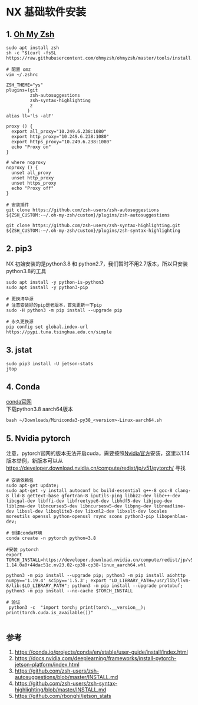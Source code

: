 # NX 基础软件安装
## 1. [Oh My Zsh](https://ohmyz.sh/)
```
sudo apt install zsh
sh -c "$(curl -fsSL https://raw.githubusercontent.com/ohmyzsh/ohmyzsh/master/tools/install.sh)"

# 配置 omz
vim ~/.zshrc

ZSH_THEME="ys"
plugins=(git
         zsh-autosuggestions
         zsh-syntax-highlighting
         z
        )
alias ll='ls -alF'

proxy () {
  export all_proxy="10.249.6.238:1080"
  export http_proxy="10.249.6.238:1080"
  export https_proxy="10.249.6.238:1080"
  echo "Proxy on"
}

# where noproxy
noproxy () {
  unset all_proxy
  unset http_proxy
  unset https_proxy
  echo "Proxy off"
}

# 安装插件
git clone https://github.com/zsh-users/zsh-autosuggestions ${ZSH_CUSTOM:-~/.oh-my-zsh/custom}/plugins/zsh-autosuggestions

git clone https://github.com/zsh-users/zsh-syntax-highlighting.git ${ZSH_CUSTOM:-~/.oh-my-zsh/custom}/plugins/zsh-syntax-highlighting

```

## 2. pip3
NX 初始安装的是python3.8 和 python2.7，我们暂时不用2.7版本，所以只安装python3.8的工具
```
sudo apt install -y python-is-python3
sudo apt install -y python3-pip

# 更换清华源
# 注意安装好的pip是老版本，首先更新一下pip
sudo -H python3 -m pip install --upgrade pip  

# 永久更换源
pip config set global.index-url https://pypi.tuna.tsinghua.edu.cn/simple

```

## 3. jstat
```
sudo pip3 install -U jetson-stats
jtop
```

## 4. Conda
[conda官网](https://docs.conda.io/en/latest/miniconda.html#installing)   
下载python3.8  aarch64版本
```
bash ~/Downloads/Miniconda3-py38_<version>-Linux-aarch64.sh
```

## 5. Nvidia pytorch
注意，pytorch官网的版本无法开启cuda，需要按照[Nvidia官方](https://docs.nvidia.com/deeplearning/frameworks/install-pytorch-jetson-platform/index.html)安装，这里以1.14版本举例，新版本可以从 https://developer.download.nvidia.cn/compute/redist/jp/v51/pytorch/ 寻找
```
# 安装依赖包
sudo apt-get update; 
sudo apt-get -y install autoconf bc build-essential g++-8 gcc-8 clang-8 lld-8 gettext-base gfortran-8 iputils-ping libbz2-dev libc++-dev libcgal-dev libffi-dev libfreetype6-dev libhdf5-dev libjpeg-dev liblzma-dev libncurses5-dev libncursesw5-dev libpng-dev libreadline-dev libssl-dev libsqlite3-dev libxml2-dev libxslt-dev locales moreutils openssl python-openssl rsync scons python3-pip libopenblas-dev;

# 创建conda环境
conda create -n pytorch python=3.8

#安装 pytorch
export TORCH_INSTALL=https://developer.download.nvidia.cn/compute/redist/jp/v51/pytorch/torch-1.14.0a0+44dac51c.nv23.02-cp38-cp38-linux_aarch64.whl

python3 -m pip install --upgrade pip; python3 -m pip install aiohttp numpy=='1.19.4' scipy=='1.5.3'; export "LD_LIBRARY_PATH=/usr/lib/llvm-8/lib:$LD_LIBRARY_PATH"; python3 -m pip install --upgrade protobuf; python3 -m pip install --no-cache $TORCH_INSTALL

# 验证
 python3 -c  "import torch; print(torch.__version__); print(torch.cuda.is_available())"
 
```
## 参考
1. https://conda.io/projects/conda/en/stable/user-guide/install/index.html
2. https://docs.nvidia.com/deeplearning/frameworks/install-pytorch-jetson-platform/index.html
3. https://github.com/zsh-users/zsh-autosuggestions/blob/master/INSTALL.md
4. https://github.com/zsh-users/zsh-syntax-highlighting/blob/master/INSTALL.md
5. https://github.com/rbonghi/jetson_stats


